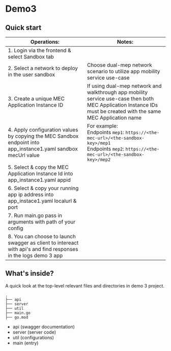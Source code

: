 # Demo3

## Quick start 

|Operations: | Notes:|
|------------|-------|
|1. Login via the frontend & select Sandbox tab|
|2. Select a network to deploy in the user sandbox | Choose dual-mep network scenario to utilize app mobility service use-case |
|3. Create a unique MEC Application Instance ID | If using dual-mep network and walkthrough app mobility service use-case then both MEC Application Instance IDs must be created with the same MEC Application name|
|4. Apply configuration values by copying the MEC Sandbox endpoint into app_instance1.yaml sandbox mecUrl value  | For example: <br> Endpoints `mep1`:  `https://<the-mec-url>/<the-sandbox-key>/mep1` <br>Endpoints `mep2`: `https://<the-mec-url>/<the-sandbox-key>/mep2` |
|5. Select & copy the MEC Application Instance Id into app_instance1.yaml appid | |
|6. Select & copy your running app ip address into app_instace1.yaml localurl & port | |
|7. Run main.go pass in arguments with path of your config | |
|8. You can choose to launch swagger as client to intereact with api's and find responses in the logs demo 3 app | 

  
## What's inside?

A quick look at the top-level relevant files and directories in demo 3 project.

    .
    ├── api
    ├── server
    ├── util
    ├── main.go
    ├── go.mod
    

- api (swagger documentation)
- server (server code)
- util (configurations)
- main (entry)
